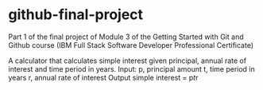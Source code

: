# github-final-project
Part 1 of the final project of Module 3 of the Getting Started with Git and Github course (IBM Full Stack Software Developer Professional Certificate)

A calculator that calculates simple interest given principal, annual rate of interest and time period in years.
Input:
   p, principal amount
   t, time period in years
   r, annual rate of interest
Output
   simple interest = p*t*r
